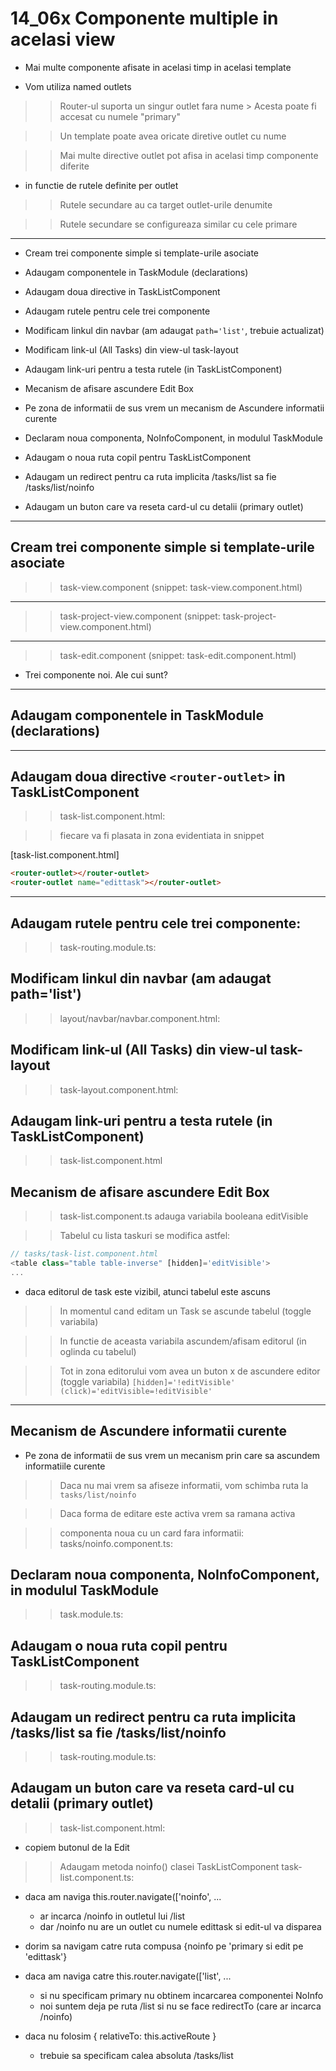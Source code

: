 
# 14_06x Componente multiple in acelasi view


- Mai multe componente afisate in acelasi timp in acelasi template

- Vom utiliza named outlets


>> Router-ul suporta un singur outlet fara nume 
    > Acesta poate fi accesat cu numele "primary"

>> Un template poate avea oricate diretive outlet cu nume 

>> Mai multe directive outlet pot afisa in acelasi timp componente diferite
- in functie de rutele definite per outlet 


>> Rutele secundare au ca target outlet-urile denumite 

>> Rutele secundare se configureaza similar cu cele primare 


***

* Cream trei componente simple si template-urile asociate

* Adaugam componentele in TaskModule (declarations)

* Adaugam doua directive <router-outlet> in TaskListComponent

* Adaugam rutele pentru cele trei componente

* Modificam linkul din navbar (am adaugat ```path='list'```, trebuie actualizat)

* Modificam link-ul (All Tasks) din view-ul task-layout

* Adaugam link-uri pentru a testa rutele (in TaskListComponent)

* Mecanism de afisare ascundere Edit Box 


* Pe zona de informatii de sus vrem un mecanism de Ascundere informatii curente 

* Declaram noua componenta, NoInfoComponent, in modulul TaskModule

* Adaugam o noua ruta copil pentru TaskListComponent 

* Adaugam un redirect pentru ca ruta implicita /tasks/list sa fie /tasks/list/noinfo

* Adaugam un buton care va reseta card-ul cu detalii (primary outlet)

***


## Cream trei componente simple si template-urile asociate

>> task-view.component 
(snippet: task-view.component.html)


---

>> task-project-view.component
(snippet: task-project-view.component.html)



---

>> task-edit.component 
(snippet: task-edit.component.html)


- Trei componente noi. Ale cui sunt?


---

## Adaugam componentele in TaskModule (declarations)



---

## Adaugam doua directive ```<router-outlet>``` in TaskListComponent
>> task-list.component.html:

>> fiecare va fi plasata in zona evidentiata in snippet 

[task-list.component.html]


```html
<router-outlet></router-outlet>
<router-outlet name="edittask"></router-outlet>
```


---

## Adaugam rutele pentru cele trei componente:
>> task-routing.module.ts:



## Modificam linkul din navbar (am adaugat path='list')

>> layout/navbar/navbar.component.html:


## Modificam link-ul (All Tasks) din view-ul task-layout
>> task-layout.component.html:


## Adaugam link-uri pentru a testa rutele (in TaskListComponent)
>> task-list.component.html


## Mecanism de afisare ascundere Edit Box 

>> task-list.component.ts
>> adauga variabila booleana editVisible


>> Tabelul cu lista taskuri se modifica astfel:

```ts
// tasks/task-list.component.html
<table class="table table-inverse" [hidden]='editVisible'> 
...

```
- daca editorul de task este vizibil, atunci tabelul este ascuns 


>> In momentul cand editam un Task se ascunde tabelul (toggle variabila)



>> In functie de aceasta variabila ascundem/afisam editorul (in oglinda cu tabelul)

>> Tot in zona editorului vom avea un buton x de ascundere editor (toggle variabila)
```[hidden]='!editVisible'```  
```(click)='editVisible=!editVisible'```




---

## Mecanism de Ascundere informatii curente 

- Pe zona de informatii de sus vrem un mecanism prin care sa ascundem informatiile curente

>> Daca nu mai vrem sa afiseze informatii, vom schimba ruta la ```tasks/list/noinfo```

>> Daca forma de editare este activa vrem sa ramana activa 

>> componenta noua cu un card fara informatii:
>> tasks/noinfo.component.ts:



## Declaram noua componenta, NoInfoComponent, in modulul TaskModule
>> task.module.ts:


## Adaugam o noua ruta copil pentru TaskListComponent 
>> task-routing.module.ts:



## Adaugam un redirect pentru ca ruta implicita /tasks/list sa fie /tasks/list/noinfo
>> task-routing.module.ts:


## Adaugam un buton care va reseta card-ul cu detalii (primary outlet)

>> task-list.component.html:

- copiem butonul de la Edit



>> Adaugam metoda noinfo() clasei TaskListComponent
>> task-list.component.ts:



- daca am naviga this.router.navigate(['noinfo', ...
    - ar incarca /noinfo in outletul lui /list    
    - dar /noinfo nu are un outlet cu numele edittask si edit-ul va disparea

- dorim sa navigam catre ruta compusa {noinfo pe 'primary si edit pe 'edittask'}
- daca am naviga catre this.router.navigate(['list', ...
    - si nu specificam primary nu obtinem incarcarea componentei NoInfo
    - noi suntem deja pe ruta /list si nu se face redirectTo (care ar incarca /noinfo)

- daca nu folosim { relativeTo: this.activeRoute } 
    - trebuie sa specificam calea absoluta /tasks/list 


